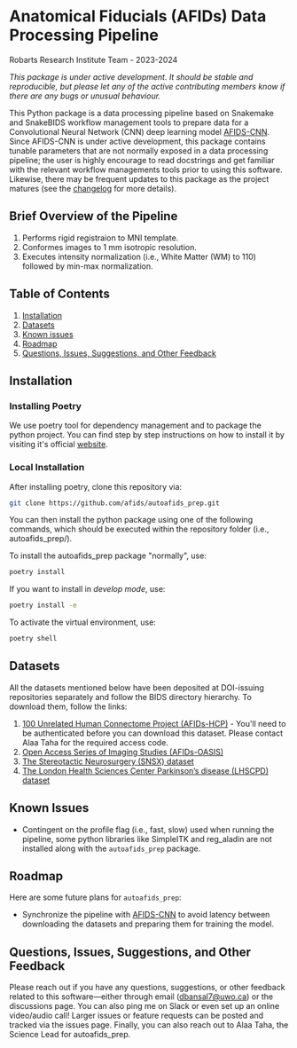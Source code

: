 # Anatomical Fiducials (AFIDs) Data Processing Pipeline 
Robarts Research Institute Team - 2023-2024


*This package is under active development. It should be stable and reproducible, but please let any of the active contributing members know if there are any bugs or unusual behaviour.*

This Python package is a data processing pipeline based on Snakemake and SnakeBIDS workflow management tools to prepare data for a Convolutional Neural Network (CNN) deep learning model [AFIDS-CNN](https://github.com/afids/afids-CNN). Since AFIDS-CNN is under active development, this package contains tunable parameters that are not normally exposed in a data processing pipeline; the user is highly encourage to read docstrings and get familiar with the relevant workflow managements tools prior to using this software. Likewise, there may be frequent updates to this package as the project matures (see the [changelog](CHANGELOG.md) for more details).

## Brief Overview of the Pipeline
1. Performs rigid registraion to MNI template.
2. Conformes images to 1 mm isotropic resolution. 
3. Executes intensity normalization (i.e., White Matter (WM) to 110) followed by min-max normalization.

## Table of Contents
1. [Installation](#installation)
2. [Datasets](#datasets)
3. [Known issues](#known-issues)
4. [Roadmap](#roadmap)
5. [Questions, Issues, Suggestions, and Other Feedback](#questions--issues)

## Installation

### Installing Poetry
We use poetry tool for dependency management and to package the python project. You can find step by step instructions on how to install it by visiting it's official [website](https://python-poetry.org/docs/).

### Local Installation

After installing poetry, clone this repository via:

```bash
git clone https://github.com/afids/autoafids_prep.git
```

You can then install the python package using one of the following commands, which should be executed within the repository folder (i.e., autoafids_prep/).

To install the autoafids_prep package "normally", use:

```bash
poetry install
```
If you want to install in _develop mode_, use:

```bash
poetry install -e
```

To activate the virtual environment, use:

```bash
poetry shell
```

## Datasets
All the datasets mentioned below have been deposited at DOI-issuing repositories separately and follow the BIDS directory hierarchy. To download them, follow the links:

1. [100 Unrelated Human Connectome Project (AFIDs-HCP)](https://zenodo.org/records/8072105) - You'll need to be authenticated before you can download this dataset. Please contact Alaa Taha for the required access code. 
2. [Open Access Series of Imaging Studies (AFIDs-OASIS)](https://zenodo.org/records/7641090)
3. [The Stereotactic Neurosurgery (SNSX) dataset](https://openneuro.org/datasets/ds004470/versions/1.0.0)
4. [The London Health Sciences Center Parkinson’s disease (LHSCPD) dataset](https://openneuro.org/datasets/ds004471/versions/1.0.0)

## Known Issues
- Contingent on the profile flag (i.e., fast, slow) used when running the pipeline, some python libraries like SimpleITK and reg_aladin are not installed along with the `autoafids_prep` package. 

## Roadmap
Here are some future plans for `autoafids_prep`:
- Synchronize the pipeline with [AFIDS-CNN](https://github.com/afids/afids-CNN) to avoid latency between downloading the datasets and preparing them for training the model. 

## Questions, Issues, Suggestions, and Other Feedback
Please reach out if you have any questions, suggestions, or other feedback related to this software—either through email (dbansal7@uwo.ca) or the discussions page. You can also ping me on Slack or even set up an online video/audio call! Larger issues or feature requests can be posted and tracked via the issues page. Finally, you can also reach out to Alaa Taha, the Science Lead for autoafids_prep.

